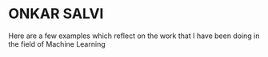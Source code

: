 # ONKAR SALVI

Here are a few examples which reflect on the work that I have been doing in the field of Machine Learning
